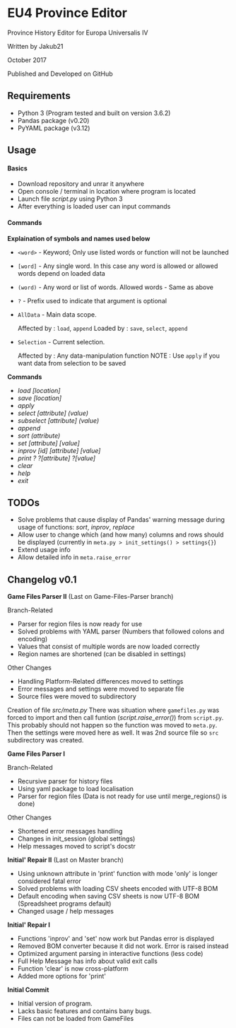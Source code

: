 # EU4 Province Editor

Province History Editor for Europa Universalis IV

Written by Jakub21

October 2017

Published and Developed on GitHub


## Requirements

- Python 3 (Program tested and built on version 3.6.2)
- Pandas package (v0.20)
- PyYAML package (v3.12)


## Usage

#### Basics
- Download repository and unrar it anywhere
- Open console / terminal in location where program is located
- Launch file *script.py* using Python 3
- After everything is loaded user can input commands

#### Commands
**Explaination of symbols and names used below**

- `<word>`    - Keyword; Only use listed words or function will not be launched
- `[word]`    - Any single word. In this case any word is allowed or allowed words depend on loaded data
- `(word)`    - Any word or list of words. Allowed words - Same as above
- `?`         - Prefix used to indicate that argument is optional

- `AllData`   - Main data scope.

    Affected by : `load`, `append`
    Loaded by   : `save`, `select`, `append`

- `Selection` - Current selection.

    Affected by : Any data-manipulation function
    NOTE        : Use `apply` if you want data from selection to be saved

**Commands**
- *load <mode> [location]*
- *save <mode> [location]*
- *apply*
- *select [attribute] (value)*
- *subselect [attribute] (value)*
- *append*
- *sort <scope> (attribute)*
- *set [attribute] [value]*
- *inprov [id] [attribute] [value]*
- *print ?<mode> ?[attribute] ?[value]*
- *clear*
- *help*
- *exit*


## TODOs

- Solve problems that cause display of Pandas' warning message during usage of functions:
    *sort*, *inprov*, *replace*
- Allow user to change which (and how many) columns and rows should be displayed (currently in `meta.py > init_settings() > settings{}`)
- Extend usage info
- Allow detailed info in `meta.raise_error`




## Changelog v0.1

**Game Files Parser II** (Last on Game-Files-Parser branch)

Branch-Related
- Parser for region files is now ready for use
- Solved problems with YAML parser (Numbers that followed colons and encoding)
- Values that consist of multiple words are now loaded correctly
- Region names are shortened (can be disabled in settings)

Other Changes
- Handling Platform-Related differences moved to settings
- Error messages and settings were moved to separate file
- Source files were moved to subdirectory

Creation of file *src/meta.py*
    There was situation where `gamefiles.py` was forced to import and then call funtion (*script.raise_error()*) from `script.py`. This probably should not happen so the function was moved to `meta.py`. Then the settings were moved here as well. It was 2nd source file so `src` subdirectory was created.



**Game Files Parser I**

Branch-Related
- Recursive parser for history files
- Using yaml package to load localisation
- Parser for region files (Data is not ready for use until merge_regions() is done)

Other Changes
- Shortened error messages handling
- Changes in init_session (global settings)
- Help messages moved to script's docstr


**Initial' Repair II** (Last on Master branch)

- Using unknown attribute in 'print' function with mode 'only' is longer considered fatal error
- Solved problems with loading CSV sheets encoded with UTF-8 BOM
- Default encoding when saving CSV sheets is now UTF-8 BOM (Spreadsheet programs default)
- Changed usage / help messages


**Initial' Repair I**

- Functions 'inprov' and 'set' now work but Pandas error is displayed
- Removed BOM converter because it did not work. Error is raised instead
- Optimized argument parsing in interactive functions (less code)
- Full Help Message has info about valid exit calls
- Function 'clear' is now cross-platform
- Added more options for 'print'


**Initial Commit**

- Initial version of program.
- Lacks basic features and contains bany bugs.
- Files can not be loaded from GameFiles

